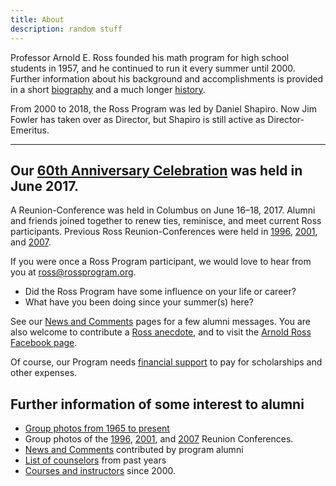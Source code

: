 ```yaml
---
title: About
description: random stuff
---
```


Professor Arnold E. Ross founded his math program for high school students in 1957, and he continued to run it every summer until 2000. Further information about his background and accomplishments is provided in a short [biography](alumni/biography) and a much longer [history](alumni/history).

From 2000 to 2018, the Ross Program was led by Daniel Shapiro. Now Jim Fowler has taken over as Director, but Shapiro is still active as Director-Emeritus.

---

## Our [60th Anniversary Celebration](alumni/reunions/2017) was held in June 2017.

A Reunion-Conference was held in Columbus on June 16–18, 2017. Alumni and friends joined together to renew ties, reminisce, and meet current Ross participants. Previous Ross Reunion-Conferences were held in [1996](alumni/reunions/1996), [2001](alumni/reunions/2001), and [2007](alumni/reunions/2007).

If you were once a Ross Program participant, we would love to hear from you at [ross@rossprogram.org](mailto:ross@rossprogram.org).

- Did the Ross Program have some influence on your life or career?
- What have you been doing since your summer(s) here?

See our [News and Comments](alumni/news) pages for a few alumni messages. You are also welcome to contribute a [Ross anecdote](alumni/stories), and to visit the [Arnold Ross Facebook page](https://facebook.com/RossMathematicsProgram/).

Of course, our Program needs [financial support](alumni/contribute) to pay for scholarships and other expenses.

## Further information of some interest to alumni

- [Group photos from 1965 to present](alumni/group-photos)
- Group photos of the [1996](https://people.math.osu.edu/ross/Reunions/reunion96/Reunion96.jpg), [2001](https://people.math.osu.edu/ross/Reunions/reunion01/pix2001.html), and [2007](https://people.math.osu.edu/ross/Reunions/reunion07/pix2007.html) Reunion Conferences.
- [News and Comments](alumni/news) contributed by program alumni
- [List of counselors](alumni/counselor-list) from past years
- [Courses and instructors](alumni/previous-summers) since 2000.